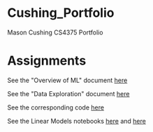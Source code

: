 # Cushing_Portfolio
 Mason Cushing CS4375 Portfolio
 
# Assignments
 See the "Overview of ML" document [here](Overview_Of_ML.pdf)
 
 See the "Data Exploration" document [here](Data_Exploration.pdf)
 
 See the corresponding code [here](statistics.cpp)
 
 See the Linear Models notebooks [here](Regression.pdf) and [here](Classification.pdf)
